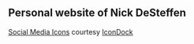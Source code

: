 ## Personal website of Nick DeSteffen

[Social Media Icons](http://icondock.com/free/vector-social-media-icons) courtesy [IconDock](http://icondock.com)
